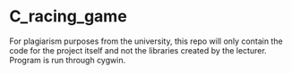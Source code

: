 # C_racing_game
For plagiarism purposes from the university, this repo will only contain the code for the project itself and not the libraries created by the lecturer. 
Program is run through cygwin.
